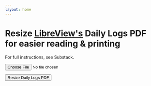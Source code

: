 ```yaml
---
layout: home
---
```

# Resize <a href="https://www.libreview.com/">LibreView's</a> Daily Logs PDF for easier reading & printing

For full instructions, see Substack.
  
<input type="file" id="pdfInput" accept="application/pdf">

<button onclick="convertPdf()">Resize Daily Logs PDF</button>

## <a id="downloadLink" style="display: none;" download="output.pdf">Download resized Daily Logs PDF</a>

<script src="https://cdn.jsdelivr.net/npm/pdf-lib@1.17.1/dist/pdf-lib.min.js"></script>

<script src="resize-libreview-daily-logs-pdf.js">
